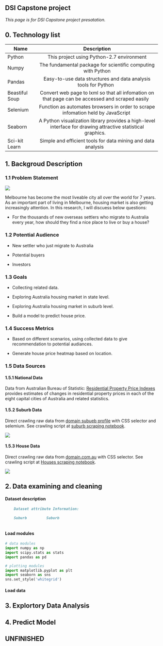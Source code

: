 ## DSI Capstone project

_This page is for DSI Capstone project presatation._

## 0. Technology list

| Name          | Description   | 
| ------------- |:-------------:| 
| Python      | This project using Python-2.7 environment |
| Numpy      |  The fundamental package for scientific computing with Python      | 
| Pandas  | Easy-to-use data structures and data analysis tools for Python     |
| Beastiful Soup  | Convert web page to lxml so that all infomation on that page can be accessed and scraped easily     |
| Selenium  | Function as automates browsers in order to scrape infomation held by JavaScript    |
| Seaborn  |  A Python visualization library provides a high-level interface for drawing attractive statistical graphics.      |
| Sci-kit Learn  | Simple and efficient tools for data mining and data analysis       |



## 1. Backgroud Description


### 1.1 Problem Statement

<img src='http://i.imgur.com/4CRCS03.jpg'>

Melbourne has become the most liveable city all over the world for 7 years. As an important part of living in Melbourne, housing market is also getting increasingly attention. In this research, I will discuess below questions:

- For the thousands of new overseas settlers who migrate to Australia every year,  how should they find a nice place to live or buy a house?
  
### 1.2 Potential Audience

- New settler who just migrate to Australia

- Potential buyers

- Investors

### 1.3 Goals

- Collecting related data.

- Exploring Australia housing market in state level.

- Exploring Australia housing market in suburb level.

- Build a model to predict house price.

### 1.4 Success Metrics

- Based on different scenarios, using collected data to give recommendation to potential audiances.

- Generate house price heatmap based on location.

### 1.5 Data Sources

#### 1.5.1 National Data

Data from Australian Bureau of Statistic: [Residential Property Price Indexes](http://www.abs.gov.au/ausstats/abs@.nsf/mf/6416.0) provides estimates of changes in residential property prices in each of the eight capital cities of Australia and related statistics. 

#### 1.5.2 Suburb Data

Direct crawling raw data from [domain subueb profile](https://www.domain.com.au/suburb-profile/) with CSS selector and selemium. See crawling script at [suburb scraping notebook](https://github.com/alexchen-melbourne/capstone_project/blob/master/web-scraping/suburb-scrap.ipynb).

<img src='https://i.imgur.com/1rbvP1V.png'>

#### 1.5.3 House Data

Direct crawling raw data from [domain.com.au](https://www.domain.com.au/) with CSS selector. See crawling script at [Houses scraping notebook](https://github.com/alexchen-melbourne/capstone_project/blob/master/web-scraping/house_scraping.ipynb).

<img src='http://i.imgur.com/LeVNbzY.png'>



## 2. Data examining and cleaning

#### Dataset description

```markdown
    Dataset attribute Information:
    
    Suburb         Suburb



```

#### Load modules

```python
# data modules
import numpy as np
import scipy.stats as stats
import pandas as pd

# plotting modules
import matplotlib.pyplot as plt
import seaborn as sns
sns.set_style('whitegrid')
```
#### Load data



## 3. Explortory Data Analysis



## 4. Predict Model


## UNFINISHED
